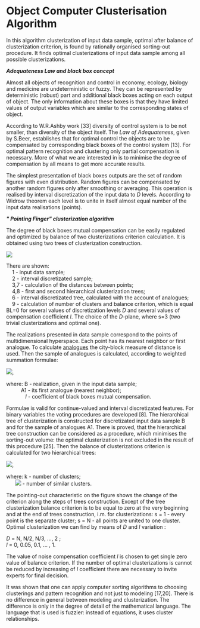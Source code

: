 # Object Computer Clusterisation Algorithm

In this algorithm clusterization of input data sample, optimal after balance of clusterization criterion, is found by rationally organised sorting-out procedure. It finds optimal clusterizations of input data sample among all possible clusterizations.

**_Adequateness Law and black box concept_**

Almost all objects of recognition and control in economy, ecology, biology and medicine are undeterministic or fuzzy. They can be represented by deterministic (robust) part and additional black boxes acting on each output of object. The only information about these boxes is that they have limited values of output variables which are similar to the corresponding states of object.

According to W.R.Ashby work [33] diversity of control system is to be not smaller, than diversity of the object itself. The _Law of Adequateness_, given by S.Beer, establishes that for optimal control the objects are to be compensated by corresponding black boxes of the control system [13]. For optimal pattern recognition and clustering only partial compensation is necessary. More of what we are interested in is to minimise the degree of compensation by all means to get more accurate results.

The simplest presentation of black boxes outputs are the set of random figures with even distribution. Random figures can be compensated by another random figures only after smoothing or averaging. This operation is realised by interval discretization of the input data to _D_ levels. According to Widrow theorem each level is to unite in itself almost equal number of the input data realisations (points).

**_" Pointing Finger" clusterization algorithm_**

The degree of black boxes mutual compensation can be easily regulated and optimized by balance of two clusterizations criterion calculation. It is obtained using two trees of clusterization construction.

  

![](http://www.gmdh.net/gif/fig_pf.gif)

  

There are shown:  
    1 - input data sample;  
    2 - interval discretizated sample;  
    3,7 - calculation of the distances between points;  
    4,8 - first and second hierarchical clusterization trees;  
    6 - interval discretizated tree, calculated with the account of analogues;  
    9 - calculation of number of clusters and balance criterion, which is equal BL=0 for several values of discretization levels _D_ and several values of compensation coefficient _l_. The choice of the _D_-plane, where s=3 (two trivial clusterizations and optimal one).

The realizations presented in data sample correspond to the points of multidimensional hyperspace. Each point has its nearest neighbor or first analogue. To calculate [analogues](http://www.gmdh.net/GMDH_ana.htm) the city-block measure of distance is used. Then the sample of analogues is calculated, according to weighted summation formulae:  

![](http://www.gmdh.net/gif/x-lambda.gif),

where: B - realization, given in the input data sample;  
          A1 - its first analogue (nearest neighbor);  
             _l_ - coefficient of black boxes mutual compensation.

Formulae is valid for continue-valued and interval discretizated features. For binary variables the voting procedures are developed [8]. The hierarchical tree of clusterization is constructed for discretizated input data sample B and for the sample of analogues A1. There is proved, that the hierarchical tree construction can be considered as a procedure, which minimises the sorting-out volume: the optimal clusterization is not excluded in the result of this procedure [25]. Then the balance of clusterizations criterion is calculated for two hierarchical trees:

![](http://www.gmdh.net/gif/bl-k.gif),

where: k - number of clusters;  
      ![](http://www.gmdh.net/gif/dk.gif) - number of similar clusters.

The pointing-out characteristic on the figure shows the change of the criterion along the steps of trees construction. Except of the tree clusterization balance criterion is to be equal to zero at the very beginning and at the end of trees construction, i.m. for clusterizations: s = 1 - every point is the separate cluster; s = N - all points are united to one cluster. Optimal clusterization we can find by means of _D_ and _l_ variation :  
  

_D_ = N, N/2, N/3, ..., 2 ;  
_l_ = 0, 0.05, 0.1, ... , 1.

The value of noise compensation coefficient _l_ is chosen to get single zero value of balance criterion. If the number of optimal clusterizations is cannot be reduced by increasing of _l_ coefficient there are necessary to invite experts for final decision.

It was shown that one can apply computer sorting algorithms to choosing clusterings and pattern recognition and not just to modeling [17,20]. There is no difference in general between modeling and clusterization. The difference is only in the degree of detail of the mathematical language. The language that is used is fuzzier: instead of equations, it uses cluster relationships.